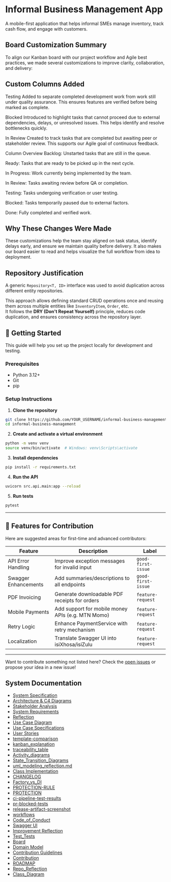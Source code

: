 # Informal Business Management App
A mobile-first application that helps informal SMEs manage inventory, track cash flow, and engage with customers.

## Board Customization Summary
To align our Kanban board with our project workflow and Agile best practices, we made several customizations to improve clarity, collaboration, and delivery:

## Custom Columns Added
Testing
Added to separate completed development work from work still under quality assurance. This ensures features are verified before being marked as complete.

Blocked
Introduced to highlight tasks that cannot proceed due to external dependencies, delays, or unresolved issues. This helps identify and resolve bottlenecks quickly.

In Review
Created to track tasks that are completed but awaiting peer or stakeholder review. This supports our Agile goal of continuous feedback.

Column Overview
Backlog: Unstarted tasks that are still in the queue.

Ready: Tasks that are ready to be picked up in the next cycle.

In Progress: Work currently being implemented by the team.

In Review: Tasks awaiting review before QA or completion.

Testing: Tasks undergoing verification or user testing.

Blocked: Tasks temporarily paused due to external factors.

Done: Fully completed and verified work.

## Why These Changes Were Made
These customizations help the team stay aligned on task status, identify delays early, and ensure we maintain quality before delivery. It also makes our board easier to read and helps visualize the full workflow from idea to deployment.

## Repository Justification

A generic `Repository<T, ID>` interface was used to avoid duplication across different entity repositories.

This approach allows defining standard CRUD operations once and reusing them across multiple entities like `InventoryItem`, `Order`, etc.  
It follows the **DRY (Don't Repeat Yourself)** principle, reduces code duplication, and ensures consistency across the repository layer.

## 🚀 Getting Started

This guide will help you set up the project locally for development and testing.

### Prerequisites
- Python 3.12+
- Git
- pip

### Setup Instructions

1. **Clone the repository**

```bash
git clone https://github.com/YOUR_USERNAME/informal-business-management.git
cd informal-business-management
```

2. **Create and activate a virtual environment**

```bash
python -m venv venv
source venv/bin/activate  # Windows: venv\Scripts\activate
```

3. **Install dependencies**

```bash
pip install -r requirements.txt
```

4. **Run the API**

```bash
uvicorn src.api.main:app --reload
```

5. **Run tests**

```bash
pytest
```

---

## 🌟 Features for Contribution

Here are suggested areas for first-time and advanced contributors:

| Feature | Description | Label |
|--------|-------------|-------|
| API Error Handling | Improve exception messages for invalid input | `good-first-issue` |
| Swagger Enhancements | Add summaries/descriptions to all endpoints | `good-first-issue` |
| PDF Invoicing | Generate downloadable PDF receipts for orders | `feature-request` |
| Mobile Payments | Add support for mobile money APIs (e.g. MTN Momo) | `feature-request` |
| Retry Logic | Enhance PaymentService with retry mechanism | `feature-request` |
| Localization | Translate Swagger UI into isiXhosa/isiZulu | `feature-request` |

---

Want to contribute something not listed here? Check the [open issues](../../issues) or propose your idea in a new issue!


## System Documentation
- [System Specification](SPECIFICATION.md)
- [Architecture & C4 Diagrams](ARCHITECTURE.md)
- [Stakeholder Analysis](STAKEHOLDERS.md)
- [System Requirements](SYSTEM_REQUIREMENTS.md)
- [Reflection](REFLECTION.md)
- [Use Case Diagram](Use_Case_Diagram.md)
- [Use Case Specifications](Use_Case_Specifications.md)
- [User Stories](https://github.com/NdumisoCPUT/informal-business-management/wiki)
- [template-comparison](template-comparison.md)
- [kanban_explanation](kanban_explanation.md)
- [traceability_table](traceability_table.md)
- [Activity_diagrams](Activity_diagrams.md)
- [State_Transition_Diagrams](State_Transition_Diagrams.md)
- [uml_modeling_reflection.md](uml_modeling_reflection.md)
- [Class Implementation](class-implementation-task.-1.md)
- [CHANGELOG](CHANGELOG.md)
- [Factory_vs_DI](Factory_vs_DI.md)
- [PROTECTION-RULE](PROTECTION-RULE.md)
- [PROTECTION](PROTECTION.md)
- [ci-pipeline-test-results](ci-pipeline-test-results.md)
- [pr-blocked-tests](pr-blocked-tests.md)
- [release-artifact-screenshot](release-artifact-screenshot.md)
- [workflows](workflows.md)
- [Code_of_Conduct](Code_Of_Conduct)
- [Swagger UI](Swagger_UI.md)
- [Improvement Reflection](IMPROVEMENT_REFLECTION.md)
- [Test_Tests](Test_Tests.md)
- [Board](Board.md)
- [Domain Model](Domain_Model.md)
- [Contribution Guidelines](Contribution.md)
- [Contribution](Contribution.md)
- [ROADMAP](Roadmap.md)
- [Repo_Reflection](Repo_REflection.md)
- [Class_Diagram](Class_Diagram.md)




  


  
   




